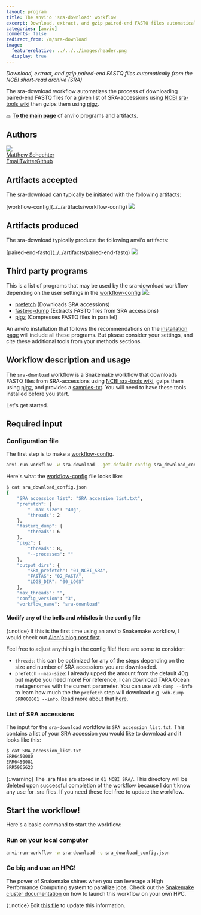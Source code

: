 ```yaml
---
layout: program
title: The anvi'o 'sra-download' workflow
excerpt: Download, extract, and gzip paired-end FASTQ files automatically from the NCBI short-read archive (SRA)
categories: [anvio]
comments: false
redirect_from: /m/sra-download
image:
  featurerelative: ../../../images/header.png
  display: true
---
```


<i>Download, extract, and gzip paired-end FASTQ files automatically from the NCBI short-read archive (SRA)</i>

The sra-download workflow automatizes the process of downloading paired-end FASTQ files for a given list of SRA-accessions using [NCBI sra-tools wiki](https://github.com/ncbi/sra-tools/wiki/08.-prefetch-and-fasterq-dump) then gzips them using [pigz](https://zlib.net/pigz/).

🔙 **[To the main page](../../)** of anvi'o programs and artifacts.

## Authors

<div class="anvio-person"><div class="anvio-person-info"><div class="anvio-person-photo"><img class="anvio-person-photo-img" src="../../images/authors/mschecht.jpg" /></div><div class="anvio-person-info-box"><a href="/people/mschecht" target="_blank"><span class="anvio-person-name">Matthew Schechter</span></a><div class="anvio-person-social-box"><a href="mailto:mschechter@uchicago.edu" class="person-social" target="_blank"><i class="fa fa-fw fa-envelope-square"></i>Email</a><a href="http://twitter.com/mschecht_bio" class="person-social" target="_blank"><i class="fa fa-fw fa-twitter-square"></i>Twitter</a><a href="http://github.com/mschecht" class="person-social" target="_blank"><i class="fa fa-fw fa-github"></i>Github</a></div></div></div></div>



## Artifacts accepted

The sra-download can typically be initiated with the following artifacts:

<p style="text-align: left" markdown="1"><span class="artifact-p">[workflow-config](../../artifacts/workflow-config) <img src="../../images/icons/JSON.png" class="artifact-icon-mini" /></span></p>

## Artifacts produced

The sra-download typically produce the following anvi'o artifacts:

<p style="text-align: left" markdown="1"><span class="artifact-p">[paired-end-fastq](../../artifacts/paired-end-fastq) <img src="../../images/icons/FASTQ.png" class="artifact-icon-mini" /></span></p>

## Third party programs

This is a list of programs that may be used by the sra-download workflow depending on the user settings in the <span class="artifact-p">[workflow-config](../../artifacts/workflow-config/) <img src="../../images/icons/JSON.png" class="artifact-icon-mini" /></span>:

<ul>
<li><a href="https://github.com/ncbi/sra-tools" target="_blank">prefetch</a> (Downloads SRA accessions)</li><li><a href="https://github.com/ncbi/sra-tools" target="_blank">fasterq-dump</a> (Extracts FASTQ files from SRA accessions)</li><li><a href="https://zlib.net/pigz/" target="_blank">pigz</a> (Compresses FASTQ files in parallel)</li>
</ul>

An anvi'o installation that follows the recommendations on the <a href="https://anvio.org/install/" target="_blank">installation page</a> will include all these programs. But please consider your settings, and cite these additional tools from your methods sections.

## Workflow description and usage


The `sra-download` workflow is a Snakemake workflow that downloads FASTQ files from SRA-accessions using [NCBI sra-tools wiki](https://github.com/ncbi/sra-tools/wiki/08.-prefetch-and-fasterq-dump), gzips them using [pigz](https://zlib.net/pigz/), and provides a <span class="artifact-n">[samples-txt](/help/main/artifacts/samples-txt)</span>. You will need to have these tools installed before you start.

Let's get started.

## Required input

### Configuration file

The first step is to make a <span class="artifact-n">[workflow-config](/help/main/artifacts/workflow-config)</span>.

```bash
anvi-run-workflow -w sra-download --get-default-config sra_download_config.json
```

Here's what the <span class="artifact-n">[workflow-config](/help/main/artifacts/workflow-config)</span> file looks like:

```bash
$ cat sra_download_config.json
{
    "SRA_accession_list": "SRA_accession_list.txt",
    "prefetch": {
        "--max-size": "40g",
        "threads": 2
    },
    "fasterq_dump": {
        "threads": 6
    },
    "pigz": {
        "threads": 8,
        "--processes": ""
    },
    "output_dirs": {
        "SRA_prefetch": "01_NCBI_SRA",
        "FASTAS": "02_FASTA",
        "LOGS_DIR": "00_LOGS"
    },
    "max_threads": "",
    "config_version": "3",
    "workflow_name": "sra-download"
```

#### Modify any of the bells and whistles in the config file

{:.notice}
If this is the first time using an anvi'o Snakemake workflow, I would check out [Alon's blog post first](https://merenlab.org/2018/07/09/anvio-snakemake-workflows/#configjson).

Feel free to adjust anything in the config file! Here are some to consider:
- `threads`: this can be optimized for any of the steps depending on the size and number of SRA accessions you are downloaded.
- `prefetch` `--max-size`: I already upped the amount from the default 40g but maybe you need more! For reference, I can download TARA Ocean metagenomes with the current parameter. You can use `vdb-dump --info` to learn how much the the `prefetch` step will download e.g. `vdb-dump SRR000001 --info`. Read more about that [here](https://github.com/ncbi/sra-tools/wiki/08.-prefetch-and-fasterq-dump#check-the-maximum-size-limit-of-the-prefetch-tool).

### List of SRA accessions

The input for the `sra-download` workflow is `SRA_accession_list.txt`. This contains a list of your SRA accession you would like to download and it looks like this:

```bash
$ cat SRA_accession_list.txt
ERR6450080
ERR6450081
SRR5965623
```

{:.warning}
The .sra files are stored in `01_NCBI_SRA/`. This directory will be deleted upon successful completion of the workflow because I don't know any use for .sra files. If you need these feel free to update the workflow.

## Start the workflow!

Here's a basic command to start the workflow:

### Run on your local computer

```bash
anvi-run-workflow -w sra-download -c sra_download_config.json
```

### Go big and use an HPC!

The power of Snakemake shines when you can leverage a High Performance Computing system to parallize jobs. Check out the [Snakemake cluster documentation](https://snakemake.readthedocs.io/en/stable/executing/cluster.html#) on how to launch this workflow on your own HPC.


{:.notice}
Edit [this file](https://github.com/merenlab/anvio/tree/master/anvio/docs/workflows/sra-download.md) to update this information.

